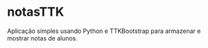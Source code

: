 # notasTTK
Aplicação simples usando Python e TTKBootstrap para armazenar e mostrar notas de alunos.

